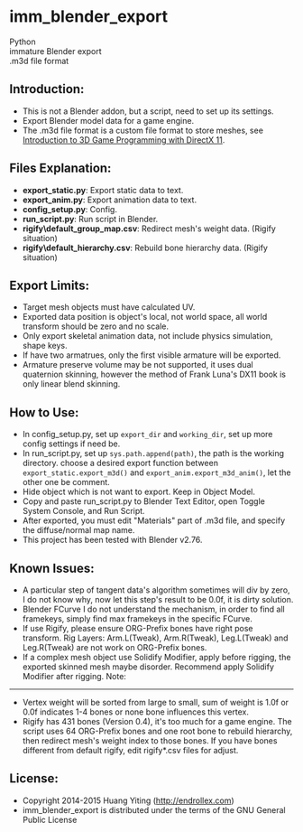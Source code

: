 imm_blender_export
==================
Python  
immature Blender export  
.m3d file format

Introduction:
-------------
* This is not a Blender addon, but a script, need to set up its settings. 
* Export Blender model data for a game engine.
* The .m3d file format is a custom file format to store meshes,
  see [Introduction to 3D Game Programming with DirectX 11](http://www.amazon.com/Introduction-3D-Game-Programming-DirectX/dp/1936420228/).

Files Explanation:
------------------
* **export_static.py**: Export static data to text.
* **export_anim.py**: Export animation data to text.
* **config_setup.py**: Config.
* **run_script.py**: Run script in Blender.
* **rigify\default_group_map.csv**: Redirect mesh's weight data. (Rigify situation)
* **rigify\default_hierarchy.csv**: Rebuild bone hierarchy data. (Rigify situation)

Export Limits:
--------------
* Target mesh objects must have calculated UV.
* Exported data position is object's local, not world space, all world transform should be zero and no scale.
* Only export skeletal animation data, not include physics simulation, shape keys.
* If have two armatrues, only the first visible armature will be exported.
* Armature preserve volume may be not supported, it uses dual quaternion skinning,
  however the method of Frank Luna's DX11 book is only linear blend skinning.

How to Use:
-----------
* In config_setup.py, set up `export_dir` and `working_dir`, set up more config settings if need be.
* In run_script.py, set up `sys.path.append(path)`, the path is the working directory.
  choose a desired export function between `export_static.export_m3d()` and `export_anim.export_m3d_anim()`,
  let the other one be comment.
* Hide object which is not want to export. Keep in Object Model.
* Copy and paste run_script.py to Blender Text Editor, open Toggle System Console, and Run Script.
* After exported, you must edit "Materials" part of .m3d file, and specify the diffuse/normal map name.
* This project has been tested with Blender v2.76.

Known Issues:
-------------
* A particular step of tangent data's algorithm sometimes will div by zero, I do not know why,
  now let this step's result to be 0.0f, it is dirty solution.
* Blender FCurve I do not understand the mechanism, in order to find all framekeys,
  simply find max framekeys in the specific FCurve.
* If use Rigify, please ensure ORG-Prefix bones have right pose transform.
  Rig Layers: Arm.L(Tweak), Arm.R(Tweak), Leg.L(Tweak) and Leg.R(Tweak) are not work on ORG-Prefix bones.
* If a complex mesh object use Solidify Modifier, apply before rigging, the exported skinned mesh maybe disorder.
  Recommend apply Solidify Modifier after rigging.
Note:
-----
* Vertex weight will be sorted from large to small,
  sum of weight is 1.0f or 0.0f indicates 1-4 bones or none bone influences this vertex.
* Rigify has 431 bones (Version 0.4), it's too much for a game engine.
  The script uses 64 ORG-Prefix bones and one root bone to rebuild hierarchy,
  then redirect mesh's weight index to those bones.
  If you have bones different from default rigify, edit rigify\*.csv files for adjust.

License:
--------
* Copyright 2014-2015 Huang Yiting (http://endrollex.com)
* imm_blender_export is distributed under the terms of the GNU General Public License